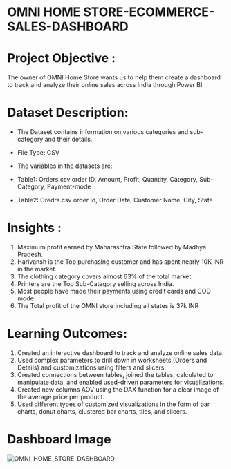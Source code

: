 # OMNI HOME STORE-ECOMMERCE-SALES-DASHBOARD
# Project Objective : 
The owner of OMNI Home Store wants us to help them create a dashboard to track and analyze their online sales across India through Power BI

# Dataset Description:
* The Dataset contains information on various categories and sub-category and their details.
* File Type: CSV

* The variables in the datasets are:
* Table1: Orders.csv order ID, Amount, Profit, Quantity, Category, Sub-Category, Payment-mode
* Table2: Oredrs.csv order Id, Order Date, Customer Name, City, State

# Insights :
1) Maximum profit earned by Maharashtra State followed by Madhya Pradesh.
2) Harivansh is the Top purchasing customer and has spent nearly 10K INR in the market.
3) The clothing category covers almost 63% of the total market.
4) Printers are the Top Sub-Category selling across India.
5) Most people have made their payments using credit cards and COD mode.
6) The Total profit of the OMNI store including all states is 37k INR

# Learning Outcomes:
1) Created an interactive dashboard to track and analyze online sales data.
2) Used complex parameters to drill down in worksheets (Orders and Details) and customizations using filters and slicers.
3) Created connections between tables, joined the tables, calculated to manipulate data, and enabled used-driven parameters for visualizations.
4) Created new columns AOV using the DAX function for a clear image of the average price per product.
5) Used different types of customized visualizations in the form of bar charts, donut charts, clustered bar charts, tiles, and slicers.

# Dashboard Image
![OMNI_HOME_STORE_DASHBOARD](https://github.com/frmas5pd8/OMNI-ECOMMERCE-SALES-DASHBOARD/assets/98344555/c55fb4d0-cb07-4d5e-a714-6ce3e0481c89)


